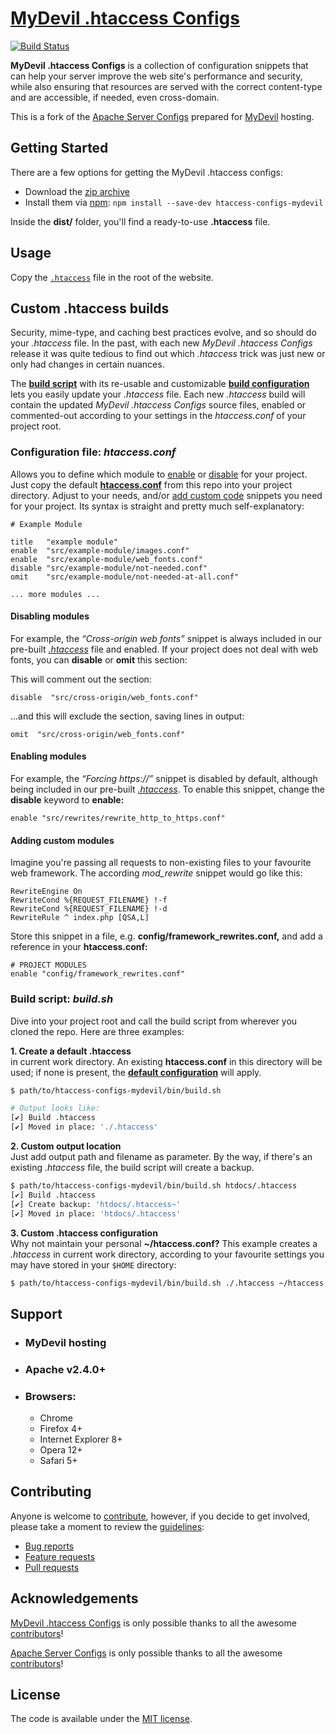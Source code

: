 # [MyDevil .htaccess Configs](https://github.com/rechandler12/htaccess-configs-mydevil/)

[![Build Status](https://travis-ci.com/rechandler12/htaccess-configs-mydevil.svg?branch=master)](https://travis-ci.com/rechandler12/htaccess-configs-mydevil)

**MyDevil .htaccess Configs** is a collection of configuration snippets that can help
your server improve the web site's performance and security, while also
ensuring that resources are served with the correct content-type and are
accessible, if needed, even cross-domain.

This is a fork of the [Apache Server Configs](https://github.com/h5bp/server-configs-apache) prepared for [MyDevil](https://www.mydevil.net) hosting.


## Getting Started

There are a few options for getting the MyDevil .htaccess configs:

* Download the [zip archive](https://github.com/rechandler12/htaccess-configs-mydevil/archive/v1.0.0.zip)
* Install them via [npm](https://www.npmjs.com/):
  `npm install --save-dev htaccess-configs-mydevil`

Inside the **dist/** folder, you'll find a ready-to-use **.htaccess** file.


## Usage

Copy the [`.htaccess`](https://github.com/rechandler12/htaccess-configs-mydevil/blob/master/dist/.htaccess)
file in the root of the website.

## Custom .htaccess builds

Security, mime-type, and caching best practices evolve, and so should do your *.htaccess* file. In the past, with each new *MyDevil .htaccess Configs* release it was quite tedious to find out which *.htaccess* trick was just new or only had changes in certain nuances.

The [**build script**](#build-script-buildsh) with its re-usable and customizable [**build configuration**](#configuration-file-htaccessconf) lets you easily update your *.htaccess* file. Each new *.htaccess* build will contain the updated *MyDevil .htaccess Configs* source files, enabled or commented-out according to your settings in the *htaccess.conf* of your project root.

### Configuration file: *htaccess.conf*

Allows you to define which module to [enable](#enabling-modules) or [disable](#disabling-modules) for your project. Just copy the default [**htaccess.conf**](https://github.com/rechandler12/htaccess-configs-mydevil/blob/master/htaccess.conf) from this repo into your project directory. Adjust to your needs, and/or [add custom code](#adding-custom-modules) snippets you need for your project. Its syntax is straight and pretty much self-explanatory:

```
# Example Module

title   "example module"
enable  "src/example-module/images.conf"
enable  "src/example-module/web_fonts.conf"
disable "src/example-module/not-needed.conf"
omit    "src/example-module/not-needed-at-all.conf"

... more modules ...
```

#### Disabling modules

For example, the *“Cross-origin web fonts”* snippet is always included in our pre-built [*.htaccess*](https://github.com/rechandler12/htaccess-configs-mydevil/blob/master/dist/.htaccess) file and enabled. If your project does not deal with web fonts, you can **disable** or **omit** this section:

This will comment out the section:

```
disable  "src/cross-origin/web_fonts.conf"
```

…and this will exclude the section, saving lines in output:

```
omit  "src/cross-origin/web_fonts.conf"
```

#### Enabling modules

For example, the *“Forcing https://”* snippet is disabled by default, although being included in our pre-built [*.htaccess*](https://github.com/rechandler12/htaccess-configs-mydevil/blob/master/dist/.htaccess). To enable this snippet, change the **disable** keyword to **enable:**

```
enable "src/rewrites/rewrite_http_to_https.conf"
```

#### Adding custom modules

Imagine you're passing all requests to non-existing files to your favourite web framework. The according *mod_rewrite* snippet would go like this:

```
RewriteEngine On
RewriteCond %{REQUEST_FILENAME} !-f
RewriteCond %{REQUEST_FILENAME} !-d
RewriteRule ^ index.php [QSA,L]
```

Store this snippet in a file, e.g. **config/framework_rewrites.conf,** and add a reference in your **htaccess.conf:**

```
# PROJECT MODULES
enable "config/framework_rewrites.conf"
```

### Build script: *build.sh*

Dive into your project root and call the build script from wherever you cloned the repo. Here are three examples:

**1. Create a default .htaccess**  
in current work directory. An existing **htaccess.conf** in this directory will be used; if none is present, the [**default configuration**](https://github.com/rechandler12/htaccess-configs-mydevil/blob/master/htaccess.conf) will apply.


```bash
$ path/to/htaccess-configs-mydevil/bin/build.sh

# Output looks like:
[✔] Build .htaccess
[✔] Moved in place: './.htaccess'
```

**2. Custom output location**  
Just add output path and filename as parameter. By the way, if there's an existing *.htaccess* file, the build script will create a backup.

```bash
$ path/to/htaccess-configs-mydevil/bin/build.sh htdocs/.htaccess
[✔] Build .htaccess
[✔] Create backup: 'htdocs/.htaccess~'
[✔] Moved in place: 'htdocs/.htaccess'
```

**3. Custom .htaccess configuration**  
Why not maintain your personal **~/htaccess.conf?** This example creates a *.htaccess* in current work directory, according to your favourite settings you may have stored in your `$HOME` directory:

```bash
$ path/to/htaccess-configs-mydevil/bin/build.sh ./.htaccess ~/htaccess.conf
```


## Support

* ### __MyDevil hosting__
* ### __Apache v2.4.0+__
* ### __Browsers:__
  * Chrome
  * Firefox 4+
  * Internet Explorer 8+
  * Opera 12+
  * Safari 5+


## Contributing

Anyone is welcome to [contribute](.github/CONTRIBUTING.md),
however, if you decide to get involved, please take a moment to review
the [guidelines](.github/CONTRIBUTING.md):

* [Bug reports](.github/CONTRIBUTING.md#bugs)
* [Feature requests](.github/CONTRIBUTING.md#features)
* [Pull requests](.github/CONTRIBUTING.md#pull-requests)


## Acknowledgements

[MyDevil .htaccess Configs](https://github.com/rechandler12/htaccess-configs-mydevil/) is only possible thanks to all the awesome
[contributors](https://github.com/rechandler12/htaccess-configs-mydevil/graphs/contributors)!

[Apache Server Configs](https://github.com/h5bp/server-configs-apache/) is only possible thanks to all the awesome
[contributors](https://github.com/h5bp/server-configs-apache/graphs/contributors)!

## License

The code is available under the [MIT license](LICENSE).
